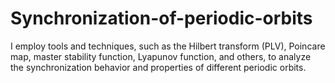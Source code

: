 # Synchronization-of-periodic-orbits
I employ tools and techniques, such as the Hilbert transform (PLV), Poincare map, master stability function, Lyapunov function, and others, to analyze the synchronization behavior and properties of different periodic orbits.
